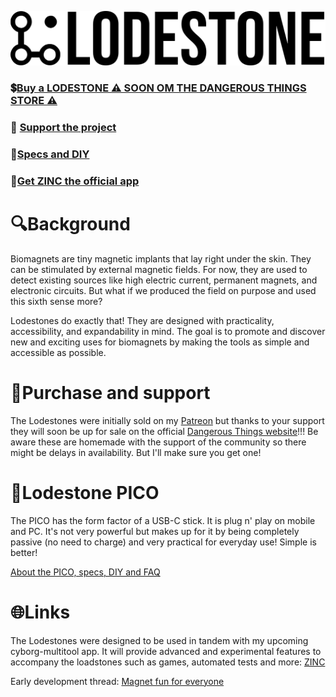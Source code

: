 
![Logo](https://github.com/AxelFougues/Lodestone-biomagnet-tools/blob/main/Logo/LodestoneWithNameAndBackground.png?raw=true)

### 💲[Buy a LODESTONE ⚠️ SOON OM THE DANGEROUS THINGS STORE ⚠️](https://dangerousthings.com/)
### 🦾 [Support the project](https://www.patreon.com/AxelFougues)
### 🔧[Specs and DIY](https://github.com/AxelFougues/Lodestone-biomagnet-tools/wiki)
### 📲[Get ZINC the official app](https://play.google.com/store/apps/details?id=com.AzApps.ZINC)


# 🔍Background
Biomagnets are tiny magnetic implants that lay right under the skin. They can be stimulated by external magnetic fields. For now, they are used to detect existing sources like high electric current, permanent magnets, and electronic circuits. But what if we produced the field on purpose and used this sixth sense more?

Lodestones do exactly that! They are designed with practicality, accessibility, and expandability in mind. The goal is to promote and discover new and exciting uses for biomagnets by making the tools as simple and accessible as possible.

# 💚Purchase and support
The Lodestones were initially sold on my [Patreon](https://www.patreon.com/AxelFougues) but thanks to your support they will soon be up for sale on the official [Dangerous Things website](https://dangerousthings.com/)!!!
Be aware these are homemade with the support of the community so there might be delays in availability. But I'll make sure you get one!

# 🧲Lodestone PICO
 The PICO has the form factor of a USB-C stick. It is plug n' play on mobile and PC. It's not very powerful but makes up for it by being completely passive (no need to charge) and very practical for everyday use! Simple is better!
 
 [About the PICO, specs, DIY and FAQ](https://github.com/AxelFougues/Lodestone-biomagnet-tools/wiki/The-PICO)

# 🌐Links

 The Lodestones were designed to be used in tandem with my upcoming cyborg-multitool app. It will provide advanced and experimental features to accompany the loadstones such as games, automated tests and more: [ZINC]([https://forum.dangerousthings.com/t/android-nfc-cyborg-multitool-development/17772](https://github.com/AxelFougues/ZINC-public-resources))

 Early development thread: [Magnet fun for everyone](https://forum.dangerousthings.com/t/finger-magnet-fun-for-everyone/18642)
